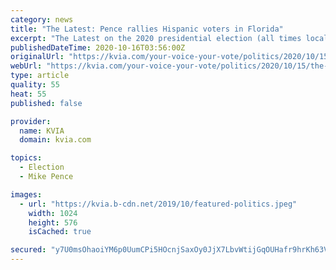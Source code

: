 ```yaml
---
category: news
title: "The Latest: Pence rallies Hispanic voters in Florida"
excerpt: "The Latest on the 2020 presidential election (all times local): 5:55 p.m. Vice President Mike Pence is rallying Hispanic voters in Florida by highlighting President Donald Trump’s record opposing socialist leaders across Latin America."
publishedDateTime: 2020-10-16T03:56:00Z
originalUrl: "https://kvia.com/your-voice-your-vote/politics/2020/10/15/the-latest-biden-thanks-gop-donors-after-record-fundraising/"
webUrl: "https://kvia.com/your-voice-your-vote/politics/2020/10/15/the-latest-biden-thanks-gop-donors-after-record-fundraising/"
type: article
quality: 55
heat: 55
published: false

provider:
  name: KVIA
  domain: kvia.com

topics:
  - Election
  - Mike Pence

images:
  - url: "https://kvia.b-cdn.net/2019/10/featured-politics.jpeg"
    width: 1024
    height: 576
    isCached: true

secured: "y7U0msOhaoiYM6p0UumCPi5HOcnjSaxOy0JjX7LbvWtijGqOUHafr9hrKh63VjHJBAPCtsXtxmGeTcoMvSS7jUm+5meVtQkZw3uEoVeTeIHDIQFC2NIyveWKXYSmU6RYHfrStOqcPWCP/vK42UGE7rHcQebiYxt31YnOVq/Gadkj43QI9xXXCI2tlEWiR2/6alviGiNX/GdWLXJW5nyocYQw7Iko71pdDaWbQU+dkeBJNsKBk+1WDScATpu3BFFgfLiIEfaFS08aCScY2r494RO5hrfIR94gXdiTZ2KmGFgNUobHOoRYj+kb0mytRKPfahrYjN3dfS/RKeSDPD9vsGc6cY+PyqcB6UoEP1Srm5E=;0gFXSI93b0Ylt1iiY2TI9Q=="
---
```


